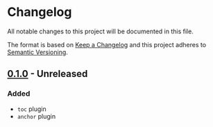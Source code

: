 <!-- deno-fmt-ignore-file -->

# Changelog

All notable changes to this project will be documented in this file.

The format is based on [Keep a Changelog](http://keepachangelog.com/) and this
project adheres to [Semantic Versioning](http://semver.org/).

## [0.1.0] - Unreleased
### Added
- `toc` plugin
- `anchor` plugin

[0.1.0]: https://github.com/lumeland/markdown-plugins/releases/tag/v0.1.0

